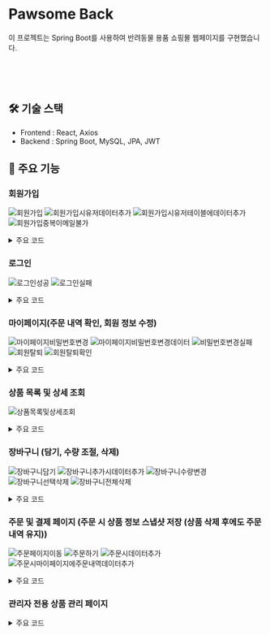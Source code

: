 #  Pawsome Back

이 프로젝트는 Spring Boot를 사용하여 반려동물 용품 쇼핑몰 웹페이지를 구현했습니다.

<br><br><br>

## 🛠 기술 스택

- Frontend : React, Axios
- Backend : Spring Boot, MySQL, JPA, JWT


## 🌟 주요 기능

### 회원가입

![회원가입](https://github.com/user-attachments/assets/642cafb5-36de-4c9b-a8b3-2149905386c6)
![회원가입시유저데이터추가](https://github.com/user-attachments/assets/a88189de-e15d-4ff2-a42c-39a8aab7b3b0)
![회원가입시유저테이블에데이터추가](https://github.com/user-attachments/assets/ab3c7c21-dd6e-4a85-a664-d3155242f0ed)
![회원가입중복이메일불가](https://github.com/user-attachments/assets/a1d86c17-18aa-4ede-ba38-a59962eef07e)

<details><summary>주요 코드
</summary>

```
코드입력하기
```
</details>


### 로그인
![로그인성공](https://github.com/user-attachments/assets/0bf34ce5-461b-4303-b5b6-4c2fcf249e74)
![로그인실패](https://github.com/user-attachments/assets/aa5425e0-b25d-4db6-abfd-a5b88a9b9b93)

<details><summary>주요 코드
</summary>

```
코드입력하기
```
</details>

### 마이페이지(주문 내역 확인, 회원 정보 수정)
![마이페이지비밀번호변경](https://github.com/user-attachments/assets/9f097d71-9e1f-45e1-b3ea-c2fca3bc382c)
![마이페이지비밀번호변경데이터](https://github.com/user-attachments/assets/128d3674-682d-4dfa-b8f9-6a2c45d9ce80)
![비밀번호변경실패](https://github.com/user-attachments/assets/2ce97cc8-99e9-4a87-9457-4953d088058c)
![회원탈퇴](https://github.com/user-attachments/assets/4506f2e5-596c-4dde-8703-62fbac11f750)
![회원탈퇴확인](https://github.com/user-attachments/assets/6e7320bd-754e-4a91-a9a2-e34681111cbf)

<details><summary>주요 코드
</summary>

```
코드입력하기
```
</details>


### 상품 목록 및 상세 조회
![상품목록및상세조회](https://github.com/user-attachments/assets/750908fc-e7e2-4868-af6c-04f81e0d0a95)

<details><summary>주요 코드
</summary>

```
코드입력하기
```
</details>


### 장바구니 (담기, 수량 조절, 삭제)
![장바구니담기](https://github.com/user-attachments/assets/db2c3766-4fb2-4dfc-a9de-813796aec301)
![장바구니추가시데이터추가](https://github.com/user-attachments/assets/981ea4ef-204c-4973-b88a-894027ee1124)
![장바구니수량변경](https://github.com/user-attachments/assets/91c9dcb6-508a-4be8-a338-b985db2fca61)
![장바구니선택삭제](https://github.com/user-attachments/assets/9b129a5f-71d0-455e-a35a-4f0903eb4a1a)
![장바구니전체삭제](https://github.com/user-attachments/assets/331b738e-070a-4907-901e-96eea06bb484)


<details><summary>주요 코드
</summary>

```
코드입력하기
```
</details>


### 주문 및 결제 페이지 (주문 시 상품 정보 스냅샷 저장 (상품 삭제 후에도 주문내역 유지))
![주문페이지이동](https://github.com/user-attachments/assets/6487f0c8-0534-41e3-87cf-9f41d0c63b46)
![주문하기](https://github.com/user-attachments/assets/d1c07d0c-40b3-451c-a4f6-54979d0e7db9)
![주문시데이터추가](https://github.com/user-attachments/assets/21c8f72e-ab99-43e9-8d2e-43d717093415)
![주문시마이페이지에주문내역데이터추가](https://github.com/user-attachments/assets/aa4dfeba-7a25-4a6a-99d5-9e7de91d55f3)

<details><summary>주요 코드
</summary>

```
코드입력하기
```
</details>


### 관리자 전용 상품 관리 페이지

<details><summary>주요 코드
</summary>

```
코드입력하기
```
</details>

